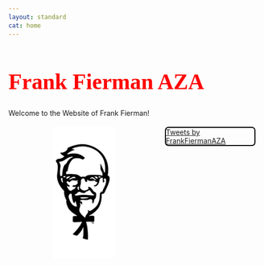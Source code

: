 ```yaml
---
layout: standard
cat: home
---
```

<style>
.twitter {
	margin: 5px 2.5% 5px 2.5%;
	border: 2px solid Black;
	border-radius: 7px;
	float: right;
	/*box-shadow: 4px 4px 8px 0 rgba(0, 0, 0, 0.2), 6px 6px 20px 0 rgba(0, 0, 0, 0.19), -6px -6px 20px 0 rgba(0, 0, 0, 0.19), -4px -4px 8px 0 rgba(0, 0, 0, 0.2);*/
  display: inline;
	width: 35%;
}

.twitter:hover {
box-shadow: 4px 4px 8px 0 rgba(0, 0, 0, 0.2), 6px 6px 20px 0 rgba(0, 0, 0, 0.19), -6px -6px 20px 0 rgba(0, 0, 0, 0.19), -4px -4px 8px 0 rgba(0, 0, 0, 0.2);
}

h1.welcome {
  font-family: Pacifico;
  font-size: 3.125em;
  color: red;
}



h2 {
	 font-size: 2em;
	 font-family: Arial;
	 text-align: center;
	 text-decoration: underline;
}

h3 {
	font-size: 1.75em;
	font-family: Arial;
	text-align: center;
}

h4 {
	font-size: 1.5em;
	font-family: Arial;
	text-align: center;
}

h5 {
	font-size: 1.25em;
	font-family: Arial;
	text-align: center;
	color: Black;
	text-decoration: none;
}

a.event-link {
	text-decoration: none;
}

div.left {
	width: 60%;
	text-align: center;
	padding-top: 5px;
}

.upcoming {
	border: dashed medium DimGray;
	margin: 0px 5%;
	width: 90%;
}

.events {
	text-align: center;
	font-size: 1.125em;
	font-family: Arial, sans-serif;
	font-style: italic;
}

.rush {
	color: White;
} /*keeping for other event groupings*/

.council {
	color: MediumSeaGreen;
}

.convention {
	color: Indigo;
}

p.convention {
	font-size: 0.8em;
}


/*body {
 background-image: url("/images/FBackgroundSmall.png")*/

</style>

<h1 class="welcome">Frank Fierman AZA </h1>
<div><p class="welcome">
Welcome to the Website of Frank Fierman!
</p> </div>



<!-- Twitter Timeline -->
<div class="twitter">
<a class="twitter-timeline" data-width="100%" data-height="750" data-theme="light" href="https://twitter.com/FrankFiermanAZA">Tweets by FrankFiermanAZA</a> <script async src="//platform.twitter.com/widgets.js" charset="utf-8"></script>
</div>

<div class="left">

<!-- <div class="upcoming">
<div style="background-color:OrangeRed; width: 75%; margin: auto; border-style: solid; border-color: Maroon; border-width: medium; margin-top: 1em;">
<p style="color: White; font-weight: bold; font-style: italic; text-transform: uppercase; font-size: 1.2em; margin-top: 1em;">Fierman won AZA Program of the Month for Sports Day</p>
<p style="color: cornsilk; font-style: italic; font-weight: lighter;">That's the second month in a row</p>
</div>
<h2>Upcoming Events</h2>
<div style="background-color: CornflowerBlue; width: 75%; margin: auto; border-color: Navy; border-style: solid; border-width: medium;"></div> -->




<!-- <h3 style="color:Black;"><a class="event-link" href="/signup/bronight">
March 3rd-4th: Bro Night Sleepover with Zelman</a></h3>
<h4>October 24th: Wing Night</h4>
<h5>October 27th: Shabbat with B'yachad</h5>
<h5>October 4th and 5th: SRC Prep (sleepover)</h5> 
<h5><a class="convention event-link" href="https://www.atlantajcc.org/index.php?src=forms&ref=TN-BBYO-ConventionRegistration-2017-18">
November 10th-12th: Southern Region Convention</a></h5>
<p class="events council">Council Events</p>
<p class="events convention">(Conventions)</p> 
<p style="font-size:1em; font-style:italic;">Some events can be clicked on for Registration/RSVP</p>
</div> -->

<div class="img">


<img src="/fiermanks2.jpg" style="width:40%;">
</div>
</div>
